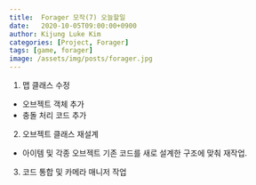 ```yaml
---
title:  Forager 모작(7) 오늘할일
date:   2020-10-05T09:00:00+0900
author: Kijung Luke Kim
categories: [Project, Forager]
tags: [game, forager]
image: /assets/img/posts/forager.jpg
---
```

1. 맵 클래스 수정
- 오브젝트 객체 추가
- 충돌 처리 코드 추가

2. 오브젝트 클래스 재설계
- 아이템 및 각종 오브젝트 기존 코드를 새로 설계한 구조에 맞춰 재작업.

3. 코드 통합 및 카메라 매니저 작업